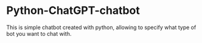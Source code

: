 # Python-ChatGPT-chatbot
This is simple chatbot created with python, allowing to specify what type of bot you want to chat with.
